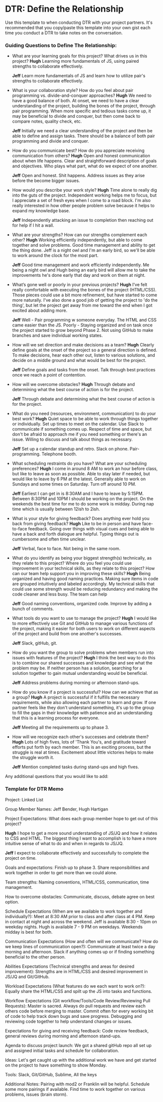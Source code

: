 # DTR: Define the Relationship

Use this template to when conducting DTR with your project partners. It's recommended that you copy/paste this template into your own gist each time you conduct a DTR to take notes on the conversation. 

### Guiding Questions to Define The Relationship:

* What are your learning goals for this project? What drives us in this project?
    **Hugh** Learning more fundamentals of JS, using paired strengths to collaborate effectively.
    
    **Jeff** Learn more fundamentals of JS and learn how to utilize pair's strengths to collaborate effectively.
  
* What is your collaboration style? How do you feel about pair programming vs. divide-and-conquer approaches?
    **Hugh** We need to have a good balance of both. At onset, we need to have a clear understanding of the project, building the bones of the project, through pair programming. When more specific and tedious tasks come up, it may be beneficial to divide and conquer, but then come back to compare notes, quality check, etc. 
    
    **Jeff** Initially we need a clear understanding of the project and then be able to define and assign tasks. There should be a balance of both pair programming and divide and conquer.
    
* How do you communicate best? How do you appreciate receiving communication from others?
    **Hugh** Open and honest communication about when life happens. Clear and straightforward description of goals and objectives. Who plays what part, what do we expect of one another.
    
    **Jeff** Open and honest. Shit happens. Address issues as they arise before the become bigger issues.
    
* How would you describe your work style?
  **Hugh** Time alone to really dig into the guts of the project. Independent working helps me to focus, but I appreciate a set of fresh eyes when I come to a road block. I'm also really interested in how other people problem solve because it helps to expand my knowledge base.
  
  **Jeff** Independently attacking an issue to completion then reaching out for help if I hit a wall.

* What are your strengths? How can our strengths complement each other?
  **Hugh** Working efficiently independently, but able to come together and solve problems. Good time management and ability to get the thing done. Jeff is a night owl and I'm an early bird, so we'll be able to work around the clock for the most part.
  
  **Jeff** Good time management and work efficiently independently. Me being a night owl and Hugh being an early bird will allow me to take the improvements he's done early that day and work on them at night.

* What’s gone well or poorly in your previous projects?
  **Hugh** I've felt really comfortable with executing the bones of the project (HTML/CSS). Those pieces could use a bit more refinement, but have started to come more naturally. I've also done a good job of getting the project to 'do the thing', but let the project get away from me toward the end when I got excited about adding more. 
  
  **Jeff** Well - Pair programming w someone everyday. The HTML and CSS came easier than the JS. Poorly - Staying organized and on task once the project started to grow beyond Phase 2. Not using GitHub to make branches and save individual working states.

* How will we set direction and make decisions as a team?
  **Hugh** Clearly define goals at the onset of the project so a general direction is defined. To make decisions, hear each other out, listen to various solutions, and decide on a middle ground and what would be best for the project.
  
  **Jeff** Define goals and tasks from the onset. Talk through best practices once we reach a point of contention.

* How will we overcome obstacles?
  **Hugh** Through debate and determining what the best course of action is for the project. 
  
  **Jeff** Through debate and determining what the best course of action is for the project.

* What do you need (resources, environment, communication) to do your best work?
  **Hugh** Quiet space to be able to work through things together or individually. Set up times to meet on the calendar. Use Slack to communicate if something comes up. Respect of time and space, but don't be afraid to approach me if you need something or there's an issue. Willing to discuss and talk about things as necessary. 
  
  **Jeff** Set up a calendar standup and retro. Slack on phone. Pair-programming. Telephone booth.

* What scheduling restraints do you have? What are your scheduling preferences?
  **Hugh** I come in around 8 AM to work an hour before class, but like to leave as soon as possible. Able to stay later if needed, but would like to leave by 6 PM at the latest. Generally able to work on Sundays and some times on Saturday. Turn off around 10 PM. 
  
  **Jeff** Earliest I can get in is 8:30AM and I have to leave by 5:15PM. Between 8:30PM and 10PM I should be working on the project. On the weekends the best time for me to do some work is midday. During nap time which is usually between 12ish to 2ish.

* What is your style for giving feedback? Does anything ever hold you back from giving feedback?
  **Hugh** Like to be in person and have face-to-face feedback. Going over things with visual cues and being able to have a back and forth dialogue are helpful. Typing things out is cumbersome and often time unclear.
  
  **Jeff** Verbal, face to face. Not being in the same room.

* What do you identify as being your biggest strength(s) technically, as they relate to this project? Where do you feel you could use improvement in your technical skills, as they relate to this project? How can our team help support you in improving these skills?
  **Hugh** Being organized and having good naming practices. Making sure items in code are grouped intuitively and labeled accordingly. My technical skills that could use some strength would be reducing redundancy and making the code cleaner and less busy. The team can help
  
  **Jeff** Good naming conventions, organized code. Improve by adding a bunch of comments.

* What tools do you want to use to manage the project?
  **Hugh** I would like to more effectively use Git and GitHub to manage various functions of the project, making it easier for both users to work on different aspects of the project and build from one another's successes.
  
  **Jeff** Slack, gitHub, git.

* How do you want the group to solve problems when members run into issues with features of the project?
  **Hugh** I think the best way to do this is to combine our shared successes and knowledge and see what the problem may be. If neither person has a solution, searching for a solution together to gain mutual understanding would be beneficial.
  
  **Jeff** Address problems during morning or afternoon stand-ups.

* How do you know if a project is successful? How can we achieve that as a group?
  **Hugh** A project is successful if it fulfills the necessary requirements, while also allowing each partner to learn and grow. If one partner feels like they don't understand something, it's up to the group to fill the gaps in their knowledge with patience and an understanding that this is a learning process for everyone.
  
  **Jeff** Meeting all the requirements up to phase 3.

* How will we recognize each other's successes and celebrate them?
  **Hugh** Lots of high fives, lots of 'Thank You's, and gratitude toward efforts put forth by each member. This is an exciting process, but the struggle is real at times. Excitement about little victories helps to make the struggle worth it.
  
  **Jeff** Mention completed tasks during stand-ups and high fives.

Any additional questions that you would like to add:


### Template for DTR Memo

Project: Linked List

Group Member Names: Jeff Bender, Hugh Hartigan

Project Expectations: What does each group member hope to get out of this project? 

**Hugh** I hope to get a more sound understanding of JS/JQ and how it relates to CSS and HTML. The biggest thing I want to accomplish is to have a more intuitive sense of what to do and when in regards to JS/JQ.

**Jeff** I expect to collaborate effectively and successfully to complete the project on time.

Goals and expectations: Finish up to phase 3. Share responsibilities and work together in order to get more than we could alone.
	
Team strengths: Naming conventions, HTML/CSS, communication, time management.

How to overcome obstacles: Communicate, discuss, debate agree on best option.

Schedule Expectations (When are we available to work together and individually?): Meet at 8:30 AM prior to class and after class at 4 PM. Keep in contact at night and across the weekend. Jeff is available 8:30 - 10pm on weekday nights. Hugh is available 7 - 9 PM on weekdays. Weekends midday is best for both.

Communication Expectations (How and often will we communicate? How do we keep lines of communication open?): Communicate at least twice a day morning and afternoon. Slack if anything comes up or if finding something beneficial to the other person. 

Abilities Expectations (Technical strengths and areas for desired improvement): Strengths are in HTML/CSS and desired improvement in JS/JQ and Git/GitHub.

Workload Expectations (What features do we each want to work on?): Equally share the HTML/CSS and spilt up the JS into tasks and functions.

Workflow Expectations (Git workflow/Tools/Code Review/Reviewing Pull Requests): Master is sacred. Always do pull requests and review each others code before merging to master. Commit often for every working bit of code to help track down bugs and save progress. Debugging and reviewing code together to help understand changes or issues.

Expectations for giving and receiving feedback: Code review feedback, general reviews during morning and afternoon stand-ups.

Agenda to discuss project launch: We got a shared gitHub repo all set up and assigned initial tasks and schedule for collaboration.

Ideas: Let's get caught up with the additional work we have and get started on the project to have something to show Monday.
 
Tools: Slack, Git/GitHub, Sublime, All the keys

Additional Notes: Pairing with mod2 or Franklin will be helpful. Schedule some more pairings if available. Find time to work together on various problems, issues (brain storm).

